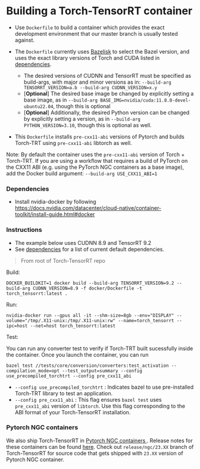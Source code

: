 # Building a Torch-TensorRT container

* Use `Dockerfile` to build a container which provides the exact development environment that our master branch is usually tested against.

* The `Dockerfile` currently uses <a href="https://github.com/bazelbuild/bazelisk">Bazelisk</a> to select the Bazel version, and uses the exact library versions of Torch and CUDA listed in <a href="https://github.com/pytorch/TensorRT#dependencies">dependencies</a>.
  * The desired versions of CUDNN and TensorRT must be specified as build-args, with major and minor versions as in: `--build-arg TENSORRT_VERSION=a.b --build-arg CUDNN_VERSION=x.y`
  * [**Optional**] The desired base image be changed by explicitly setting a base image, as in `--build-arg BASE_IMG=nvidia/cuda:11.8.0-devel-ubuntu22.04`, though this is optional
  * [**Optional**] Additionally, the desired Python version can be changed by explicitly setting a version, as in `--build-arg PYTHON_VERSION=3.10`, though this is optional as well.

* This `Dockerfile` installs `pre-cxx11-abi` versions of Pytorch and builds Torch-TRT using `pre-cxx11-abi` libtorch as well.

Note: By default the container uses the `pre-cxx11-abi` version of Torch + Torch-TRT. If you are using a workflow that requires a build of PyTorch on the CXX11 ABI (e.g. using the PyTorch NGC containers as a base image), add the Docker build argument: `--build-arg USE_CXX11_ABI=1`

### Dependencies

* Install nvidia-docker by following https://docs.nvidia.com/datacenter/cloud-native/container-toolkit/install-guide.html#docker

### Instructions

- The example below uses CUDNN 8.9 and TensorRT 9.2
- See <a href="https://github.com/pytorch/TensorRT#dependencies">dependencies</a> for a list of current default dependencies.

> From root of Torch-TensorRT repo

Build:
```
DOCKER_BUILDKIT=1 docker build --build-arg TENSORRT_VERSION=9.2 --build-arg CUDNN_VERSION=8.9 -f docker/Dockerfile -t torch_tensorrt:latest .
```

Run:
```
nvidia-docker run --gpus all -it --shm-size=8gb --env="DISPLAY" --volume="/tmp/.X11-unix:/tmp/.X11-unix:rw" --name=torch_tensorrt --ipc=host --net=host torch_tensorrt:latest
```

Test:


You can run any converter test to verify if Torch-TRT built sucessfully inside the container. Once you launch the container, you can run
```
bazel test //tests/core/conversion/converters:test_activation --compilation_mode=opt --test_output=summary --config use_precompiled_torchtrt --config pre_cxx11_abi
```

* `--config use_precompiled_torchtrt` : Indicates bazel to use pre-installed Torch-TRT library to test an application.
* `--config pre_cxx11_abi` : This flag ensures `bazel test` uses `pre_cxx11_abi` version of `libtorch`. Use this flag corresponding to the ABI format of your Torch-TensorRT installation.

### Pytorch NGC containers

We also ship Torch-TensorRT in <a href="https://catalog.ngc.nvidia.com/orgs/nvidia/containers/pytorch">Pytorch NGC containers </a>. Release notes for these containers can be found <a href="https://docs.nvidia.com/deeplearning/frameworks/pytorch-release-notes/index.html">here</a>. Check out `release/ngc/23.XX` branch of Torch-TensorRT for source code that gets shipped with `23.XX` version of Pytorch NGC container.
